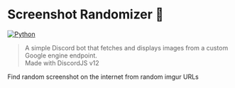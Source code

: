 # Screenshot Randomizer 🎲

[![Python](https://img.shields.io/badge/Python-777.svg?logo=python&style=for-the-badge&logoColor=51ed80)](https://www.python.org/)

> A simple Discord bot that fetches and displays images from a custom Google engine endpoint.  
> Made with DiscordJS v12


Find random screenshot on the internet from random imgur URLs
